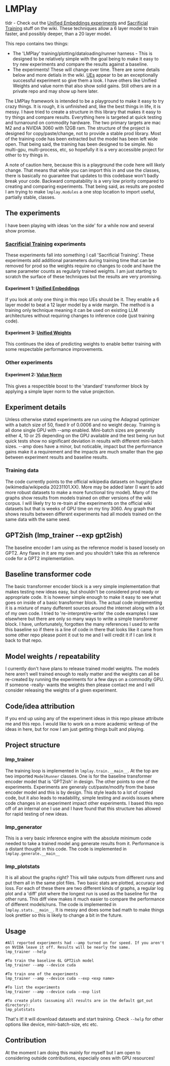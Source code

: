 # LMPlay
tldr - Check out the [Unified Embeddings experiments](https://github.com/jmward01/lmplay/wiki/Unified-Embeddings) and [Sacrificial Training](https://github.com/jmward01/lmplay/wiki/Sacrificial-Training) stuff on the wiki. These techniques allow a 6 layer model to train faster, and possibly deeper, than a 20 layer model.

This repo contains two things:
- The 'LMPlay' training/plotting/dataloading/runner harness - This is designed to be relatively simple with the goal being to make it easy to try new experiments and compare the results against a baseline.  
- The experiments! These will change over time. There are some details below and more detials in the wiki. [UEs](https://github.com/jmward01/lmplay/wiki/Unified-Embeddings) appear to be an exceptionally successful experiment so give them a look. I have others like Unified Weights and value norm that also show solid gains. Still others are in a private repo and may show up here later.

The LMPlay framework is intended to be a playground to make it easy to try crazy things. It is rough, it is unfinished and, like the best things in life, it is messy.
I have tried to create a structure in this library that makes it easy to try things and compare results.
Everything here is targeted at quick testing and turnaround on commodity hardware. The two primary targets are mac M2 and a NVIDIA 3060 with 12GB ram.
The structure of the project is designed for copy/paste/change, not to provide a stable prod library. Most of the training code has been extracted but the model has been left wide open.
That being said, the training has been designed to be simple. No multi-gpu, multi-process, etc, so hopefully it is a very accessible project for other to try things in.

A note of caution here, because this is a playground the code here will likely change. That means that while you can import this in and use the classes, there is basically no guarantee that updates to this codebase won't badly break your code. Backward compatability is a very low priority compared to creating and comparing experiments. That being said, as results are posted I am trying to make `lmplay.modules` a one stop location to import useful, partially stable, classes. 

## The experiments
I have been playing with ideas 'on the side' for a while now and several show promise.
### [Sacrificial Training](https://github.com/jmward01/lmplay/wiki/Sacrificial-Training) experiments
These experiments fall into something I call 'Sacrificial Training'. These experiments add additional parameters during training time that can be removed for prod so the weights require no changes to code and have the same parameter counts as regularly trained weights. I am just starting to scratch the surface of these techniques but the results are very promising.
#### Experiment 1: [Unified Embeddings](https://github.com/jmward01/lmplay/wiki/Unified-Embeddings) 
If you look at only one thing in this repo UEs should be it. They enable a 6 layer model to beat a 12 layer model by a wide margin. The method is a training only technique meaning it can be used on existing LLM architectures without requiring changes to inference code (just training code).
#### Experiment 3: [Unified Weights](https://github.com/jmward01/lmplay/wiki/Unified-Weights)
This continues the idea of predicting weights to enable better training with some respectable performance improvements.
### Other experiments
#### Experiment 2: [Value Norm](https://github.com/jmward01/lmplay/wiki/Value-Norm) 
This gives a respectible boost to the 'standard' transformer block by applying a simple layer norm to the value projection.

## Experiment details
Unless otherwise stated experiments are run using the Adagrad optimizer with a batch size of 50, fixed lr of 0.0006 and no weight decay. Training is all done single GPU with --amp enabled. Mini-batch sizes are generally either 4, 10 or 25 depending on the GPU available and the test being run but quick tests show no significant deviation in results with different mini-batch sizes. --amp does have a minor, but noticable, impact but the performance gains make it a requirement and the impacts are much smaller than the gap between experiment results and baseline results.    
### Training data
The code currently points to the official wikipedia datasets on huggingface (wikimedia/wikipedia 20231101.XX). More may be added later (I want to add more robust datasets to make a more functional tiny model). Many of the graphs show results from models trained on other versions of the wiki corpus. I will likely try to re-train al the experiments on the official wiki datasets but that is weeks of GPU time on my tiny 3060. Any graph that shows results between different experiments had all models trained on the same data with the same seed.  

## GPT2ish (lmp_trainer --exp gpt2ish)
The baseline encoder I am using as the reference model is based loosely on GPT2. Any flaws in it are my own and you shouldn't take this as reference code for a GPT2 implementation.

## Baseline transformer code
The basic transformer encoder block is a very simple implementation that makes testing new ideas easy, but shouldn't be considered prod ready or appropriate code. It is however simple enough to make it easy to see what goes on inside of a basic transformer block. The actual code implementing it is a mixture of many dufferent sources around the internet along with a lot of my own code. I tried to 're-interpret/re-write' the code examples I saw elsewhere but there are only so many ways to write a simple transformer block. I have, unfortunately, forgotten the many references I used to write this baseline so if there is a line of code in there that looks like it came from some other repo please point it out to me and I will credit it if I can link it back to that repo. 

## Model weights / repeatability
I currently don't have plans to release trained model weights. The models here aren't well trained enough to really matter and the weights can all be re-created by running the experiments for a few days on a commodity GPU. If someone -really- wants the weights then please contact me and I will consider releasing the weights of a given experiment.


## Code/idea attribution
If you end up using any of the experiment ideas in this repo please attribute me and this repo. I would like to work on a more academic writeup of the ideas in here, but for now I am just getting things built and playing.   

## Project structure
### lmp_trainer
The training loop is implemented in `lmplay.train.__main__`. At the top are two imported `ModelRunner` classes. One is for the baseline transformer encoder model that is 'GPT2ish' in design. 
The other points to one of the experiments. Experiments are generaly cut/paste/modify from the base encoder model and this is by design. 
This style leads to a lot of copied code, but it also leads to readability, simple testing and avoids issues where code changes in an experiment impact other experiments. I based this repo off of an internal one I use and I have found that this structure has allowed for rapid testing of new ideas.

### lmp_generator
This is a very basic inference engine with the absolute minimum code needed to take a trained model ang generate results from it. Performance is a distant thought in this code.
The code is implemented in `lmplay.generate.__main__`

### lmp_plotstats
It is all about the graphs right? This will take outputs from different runs and put them all in the same plot files. Two basic stats are plotted, accuracy and loss. 
For each of these there are two different kinds of graphs, a regular log plot and a 'diff' plot where the longest run is used as the baseline for the other runs. This diff view makes it much easier to compare the performance of different models/runs.
The code is implemented in `lmplay.stats.__main__`. It is messy and does some bad math to make things look prettier so this is likely to change a bit in the future.

## Usage
```
#All reported experiments had --amp turned on for speed. If you aren't on NVIDA leave it off. Results will be nearly the same.
lmp_trainer --help

#To train the baseline 6L GPT2ish model
lmp_trainer --amp --device cuda

#To train one of the experiments
lmp_trainer --amp --device cuda --exp <exp name>

#To list the experiments
lmp_trainer --amp --device cuda --exp list

#To create plots (assuming all results are in the default gpt_out directory): 
lmp_plotstats
```
That's it! it will download datasets and start training. Check `--help` for other options like device, mini-batch-size, etc etc.

## Contribution
At the moment I am doing this mainly for myself but I am open to considering outside contributions, especially ones with GPU resources!
